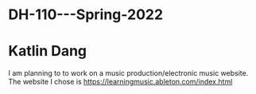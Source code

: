 # DH-110---Spring-2022
# Katlin Dang
I am planning to to work on a music production/electronic music website. The website I chose is https://learningmusic.ableton.com/index.html
